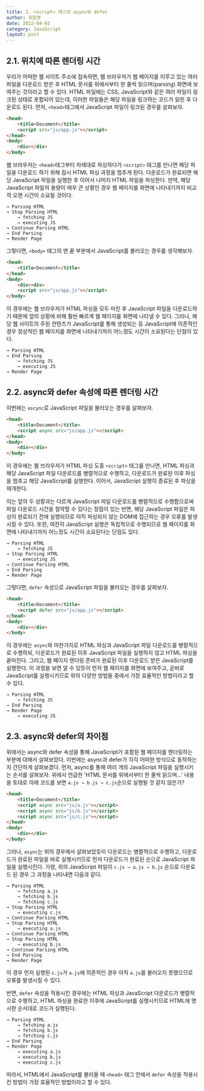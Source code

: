 ```yaml
---
title: 2. <script> 태그의 async와 defer
author: 최원영
date: 2022-04-02
category: JavaScript
layout: post
---
```


## 2.1. 위치에 따른 렌더링 시간

우리가 어떠한 웹 사이트 주소에 접속하면, 웹 브라우저가 웹 페이지를 이루고 있는 여러 파일을 다운로드 받은 후 HTML 문서를 위에서부터 한 줄씩 읽으며(parsing) 화면에 보여주는 것이라고 할 수 있다. HTML 파일에는 CSS, JavaScript와 같은 여러 파일이 링크된 상태로 포함되어 있는데, 이러한 파일들은 해당 파일을 링크하는 코드가 읽힌 후 다운로드 된다. 먼저, `<head>`태그에서 JavaScript 파일이 링크된 경우를 살펴보자.

```html
<head>
    <title>Document</title>
    <script src="js/app.js"></script>
</head>
<body>
    <div></div>
</body>
```

웹 브라우저는 `<head>`태그부터 차례대로 파싱하다가 `<script>` 태그를 만나면 해당 파일을 다운로드 하기 위해 잠시 HTML 파싱 과정을 멈추게 된다. 다운로드가 완료되면 해당 JavaScript 파일을 실행한 후 이어서 나머지 HTML 파일을 파싱한다. 만약, 해당 JavaScript 파일의 용량이 매우 큰 상황인 경우 웹 페이지를 화면에 나타내기까지 비교적 오랜 시간이 소요될 것이다.

```
→ Parsing HTML 
→ Stop Parsing HTML
    → fetching JS
    → executing JS 
→ Continue Parsing HTML
→ End Parsing
→ Render Page
```

그렇다면, `<body>` 태그의 맨 끝 부분에서 JavaScript를 불러오는 경우를 생각해보자.

```html
<head>
    <title>Document</title>
</head>
<body>
    <div><div>
    <script src="js/app.js"></script>
</body>
```

이 경우에는 웹 브라우저가 HTML 파싱을 모두 마친 후 JavaScript 파일을 다운로드하기 때문에 앞의 상황에 비해 훨씬 빠르게 웹 페이지를 화면에 나타낼 수 있다. 그러나, 해당 웹 사이트의 주된 컨텐츠가 JavaScript를 통해 생성되는 등 JavaScript에 의존적인 경우 정상적인 웹 페이지를 화면에 나타내기까지 어느정도 시간이 소요된다는 단점이 있다.

```
→ Parsing HTML
→ End Parsing 
    → fetching JS
    → executing JS 
→ Render Page
```

## 2.2. async와 defer 속성에 따른 렌더링 시간

이번에는 `ascync`로 JavaScript 파일을 불러오는 경우를 살펴보자.

```html
<head>
    <title>Document</title>
    <script async src="js/app.js"></script>
</head>
<body>
    <div></div>
</body>
```

이 경우에는 웹 브라우저가 HTML 파싱 도중 `<script>` 태그를 만나면, HTML 파싱과 해당 JavaScript 파일 다운로드를 병렬적으로 수행하고, 다운로드가 완료된 이후 파싱을 멈추고 해당 JavaScript를 실행한다. 이어서, JavaScript 실행이 종료된 후 파싱을 재개한다. 

이는 앞의 두 상황과는 다르게 JavaScript 파일 다운로드를 병렬적으로 수행함으로써 파일 다운로드 시간을 절약할 수 있다는 장점이 있는 반면, 해당 JavaScript 파일은 파싱이 완료되기 전에 실행되므로 아직 파싱되지 않는 DOM에 접근하는 경우 오류를 발생시킬 수 있다. 또한, 여전히 JavaScript 실행은 독립적으로 수행되므로 웹 페이지를 화면에 나타내기까지 어느정도 시간이 소요된다는 단점도 있다.

```
→ Parsing HTML
    → fetching JS
→ Stop Parsing HTML
    → executing JS 
→ Continue Parsing HTML
→ End Parsing
→ Render Page
```

그렇다면, `defer` 속성으로 JavaScript 파일을 불러오는 경우를 살펴보자.

```html
<head>
    <title>Document</title>
    <script defer src="js/app.js"></script>
</head>
<body>
    <div></div>
</body>
```

이 경우에는 `async`와 마찬가지로 HTML 파싱과 JavaScript 파일 다운로드를 병렬적으로 수행하되, 다운로드가 완료된 이후 JavaScript 파일을 실행하지 않고 HTML 파싱을 끝마친다. 그리고, 웹 페이지 렌더링 준비가 완료된 이후 다운로드 받은 JavaScript를 실행한다. 이 과정을 보면 알 수 있듯이 먼저 웹 페이지를 화면에 보여주고, 곧바로 JavaScript를 실행시키므로 위의 다양한 방법들 중에서 가장 효율적인 방법이라고 할 수 있다.

```
→ Parsing HTML
    → fetching JS
→ End Parsing
→ Render Page
    → executing JS 
```

## 2.3. async와 defer의 차이점

위에서는 async와 defer 속성을 통해 JavaScript가 포함된 웹 페이지를 렌더링하는 부분에 대해서 살펴보았다. 이번에는 async과 defer가 각각 어떠한 방식으로 동작하는지 간단하게 살펴보겠다. 먼저, async를 통해 여러 개의 JavaScript 파일을 실행시키는 순서를 살펴보자. 위에서 언급한 'HTML 문서를 위에서부터 한 줄씩 읽으며...' 내용을 토대로 아래 코드를 보면 `a.js → b.js → c.js`순으로 실행될 것 같지 않은가?

```html
<head>
    <title>Document</title>
    <script async src="js/a.js"></script>
    <script async src="js/b.js"></script>
    <script async src="js/c.js"></script>
</head>
<body>
    <div></div>
</body>
```

그러나, `async`는 위의 경우에서 살펴보았듯이 다운로드는 병렬적으로 수행하고, 다운로드가 완료된 파일을 바로 실행시키므로 먼저 다운로드가 완료된 순으로 JavaScript 파일을 실행시킨다. 가령, 위의 JavaScript 파일이 `c.js → a.js → b.js` 순으로 다운로드 된 경우 그 과정을 나타내면 다음과 같다.

```
→ Parsing HTML
    → fetching a.js
    → fetching b.js
    → fetching c.js
→ Stop Parsing HTML
    → executing c.js 
→ Continue Parsing HTML
→ Stop Parsing HTML
    → executing a.js 
→ Continue Parsing HTML
→ Stop Parsing HTML
    → executing b.js 
→ Continue Parsing HTML
→ End Parsing
→ Render Page
```

이 경우 먼저 실행된 `c.js`가 `a.js`에 의존적인 경우 아직 `a.js`를 불러오지 못했으므로 오류를 발생시킬 수 있다.

반면, `defer` 속성을 적용시킨 경우에는 HTML 파싱과 JavaScript 다운로드가 병렬적으로 수행하고, HTML 파싱을 완료한 이후에 JavaScript를 실행시키므로 HTML에 명시한 순서대로 코드가 실행된다.

```
→ Parsing HTML
    → fetching a.js
    → fetching b.js
    → fetching c.js
→ End Parsing
→ Render Page
    → executing a.js
    → executing b.js
    → executing c.js
```

따라서, HTML에서 JavaScript를 불러올 때 `<head>` 태그 안에서 `defer` 속성을 적용시킨 방법이 가장 효율적인 방법이라고 할 수 있다.